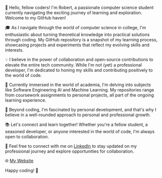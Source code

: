 👋 Hello, fellow coders! I'm Robert, a passionate computer science student currently navigating the exciting journey of learning and exploration. Welcome to my GitHub haven!

🎓 As I navigate through the world of computer science in college, I'm enthusiastic about turning theoretical knowledge into practical solutions through coding. My GitHub repository is a snapshot of my learning process, showcasing projects and experiments that reflect my evolving skills and interests.

💡 I believe in the power of collaboration and open-source contributions to elevate the entire tech community. While I'm not (yet) a professional developer, I'm dedicated to honing my skills and contributing positively to the world of code.

🚀 Currently immersed in the world of academia, I'm delving into subjects like Software Engineering AI and Machine Learning. My repositories range from coursework assignments to personal projects, all part of the ongoing learning experience.

🌱 Beyond coding, I'm fascinated by personal development, and that's why I believe in a well-rounded approach to personal and professional growth.

📚 Let's connect and learn together! Whether you're a fellow student, a seasoned developer, or anyone interested in the world of code, I'm always open to collaboration.

🌟 Feel free to connect with me on [LinkedIn](https://www.linkedin.com/in/robert-szlufik/) to stay updated on my professional journey and explore opportunities for collaboration. 

🌐 [My Website](https://www.rpsbobby.github.io)

Happy coding! 🚀


<!---
rpsbobby/rpsbobby is a ✨ special ✨ repository because its `README.md` (this file) appears on your GitHub profile.
You can click the Preview link to take a look at your changes.
--->

